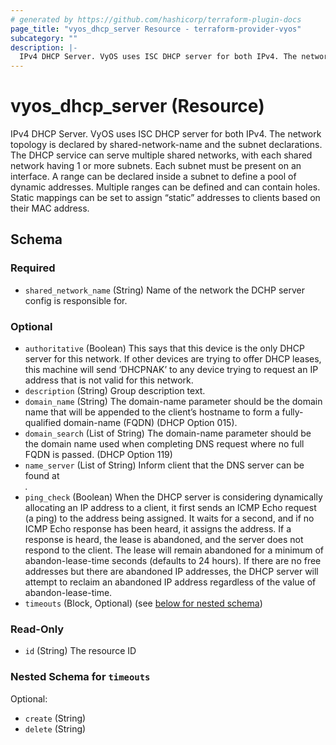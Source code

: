 ```yaml
---
# generated by https://github.com/hashicorp/terraform-plugin-docs
page_title: "vyos_dhcp_server Resource - terraform-provider-vyos"
subcategory: ""
description: |-
  IPv4 DHCP Server. VyOS uses ISC DHCP server for both IPv4. The network topology is declared by shared-network-name and the subnet declarations. The DHCP service can serve multiple shared networks, with each shared network having 1 or more subnets. Each subnet must be present on an interface. A range can be declared inside a subnet to define a pool of dynamic addresses. Multiple ranges can be defined and can contain holes. Static mappings can be set to assign “static” addresses to clients based on their MAC address.
---
```


# vyos_dhcp_server (Resource)

IPv4 DHCP Server. VyOS uses ISC DHCP server for both IPv4. The network topology is declared by shared-network-name and the subnet declarations. The DHCP service can serve multiple shared networks, with each shared network having 1 or more subnets. Each subnet must be present on an interface. A range can be declared inside a subnet to define a pool of dynamic addresses. Multiple ranges can be defined and can contain holes. Static mappings can be set to assign “static” addresses to clients based on their MAC address.



<!-- schema generated by tfplugindocs -->
## Schema

### Required

- `shared_network_name` (String) Name of the network the DCHP server config is responsible for.

### Optional

- `authoritative` (Boolean) This says that this device is the only DHCP server for this network. If other devices are trying to offer DHCP leases, this machine will send ‘DHCPNAK’ to any device trying to request an IP address that is not valid for this network.
- `description` (String) Group description text.
- `domain_name` (String) The domain-name parameter should be the domain name that will be appended to the client’s hostname to form a fully-qualified domain-name (FQDN) (DHCP Option 015).
- `domain_search` (List of String) The domain-name parameter should be the domain name used when completing DNS request where no full FQDN is passed. (DHCP Option 119)
- `name_server` (List of String) Inform client that the DNS server can be found at <address>.
- `ping_check` (Boolean) When the DHCP server is considering dynamically allocating an IP address to a client, it first sends an ICMP Echo request (a ping) to the address being assigned. It waits for a second, and if no ICMP Echo response has been heard, it assigns the address. If a response is heard, the lease is abandoned, and the server does not respond to the client. The lease will remain abandoned for a minimum of abandon-lease-time seconds (defaults to 24 hours). If there are no free addresses but there are abandoned IP addresses, the DHCP server will attempt to reclaim an abandoned IP address regardless of the value of abandon-lease-time.
- `timeouts` (Block, Optional) (see [below for nested schema](#nestedblock--timeouts))

### Read-Only

- `id` (String) The resource ID

<a id="nestedblock--timeouts"></a>
### Nested Schema for `timeouts`

Optional:

- `create` (String)
- `delete` (String)


